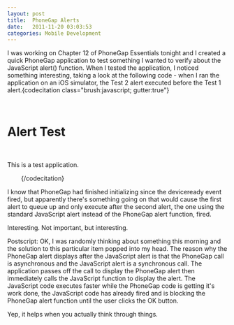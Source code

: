```yaml
---
layout: post
title:  PhoneGap Alerts
date:   2011-11-20 03:03:53
categories: Mobile Development
---
```

I was working on Chapter 12 of PhoneGap Essentials tonight and I created a quick PhoneGap application to test something I wanted to verify about the JavaScript alert() function. When I tested the application, I noticed something interesting, taking a look at the following code - when I ran the application on an iOS simulator, the Test 2 alert executed before the Test 1 alert.{codecitation class="brush:javascript; gutter:true"}<!DOCTYPE html>  
<html>  
  <head>  
    <meta name="viewport" content="width=device-width, initial-scale=1.0, maximum-scale=1.0, user-scalable=no;" />  
    <meta http-equiv="Content-type" content="text/html; charset=utf-8">  
    <script type="text/javascript" charset="utf-8" src="phonegap-1.0.0.js"></script>  
    <script type="text/javascript" charset="utf-8">  
      
    function onBodyLoad()  
    {          
        document.addEventListener("deviceready",onDeviceReady,false);  
    }  
      
    function onDeviceReady()  
    {  
        navigator.notification.alert("Test 1")  
        alert("Test 2")  
    }  
      
    </script>  
  </head>  
  <body onload="onBodyLoad()">  
        <h1>Alert Test</h1>  
      <p>This is a test application.</p>        
  </body>  
</html>{/codecitation}

I know that PhoneGap had finished initializing since the deviceready event fired, but apparently there's something going on that would cause the first alert to queue up and only execute after the second alert, the one using the standard JavaScript alert instead of the PhoneGap alert function, fired.

Interesting. Not important, but interesting.

Postscript: OK, I was randomly thinking about something this morning and the solution to this particular item popped into my head. The reason why the PhoneGap alert displays after the JavaScript alert is that the PhoneGap call is asynchronous and the JavaScript alert is a synchronous call. The application passes off the call to display the PhoneGap alert then immediately calls the JavaScript function to display the alert. The JavaScript code executes faster while the PhoneGap code is getting it's work done, the JavaScript code has already fired and is blocking the PhoneGap alert function until the user clicks the OK button.

Yep, it helps when you actually think through things.